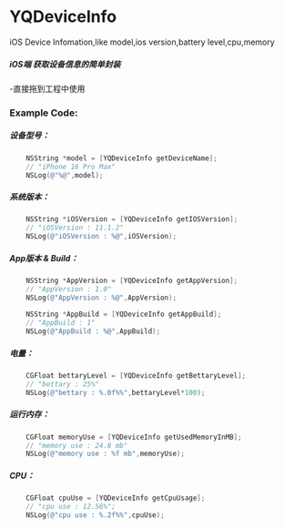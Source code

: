 # YQDeviceInfo
iOS Device Infomation,like model,ios version,battery level,cpu,memory
##### iOS端 获取设备信息的简单封装

-直接拖到工程中使用

### Example Code:
##### 设备型号：
```objective-c
	NSString *model = [YQDeviceInfo getDeviceName];
    // "iPhone 16 Pro Max"
    NSLog(@"%@",model);
```

##### 系统版本：
```objective-c
    NSString *iOSVersion = [YQDeviceInfo getIOSVersion];
    // "iOSVersion : 11.1.2"
    NSLog(@"iOSVersion : %@",iOSVersion);
```


##### App版本 & Build：
```objective-c
    NSString *AppVersion = [YQDeviceInfo getAppVersion];
    // "AppVersion : 1.0"
    NSLog(@"AppVersion : %@",AppVersion);
    
    NSString *AppBuild = [YQDeviceInfo getAppBuild];
    // "AppBuild : 1"
    NSLog(@"AppBuild : %@",AppBuild);
```

##### 电量：
```objective-c
    CGFloat bettaryLevel = [YQDeviceInfo getBettaryLevel];
    // "bettary : 25%"
    NSLog(@"bettary : %.0f%%",bettaryLevel*100);
```

##### 运行内存：
```objective-c
    CGFloat memoryUse = [YQDeviceInfo getUsedMemoryInMB];
    // "memory use : 24.8 mb"
    NSLog(@"memory use : %f mb",memoryUse);
```

##### CPU：
```objective-c
    CGFloat cpuUse = [YQDeviceInfo getCpuUsage];
    // "cpu use : 12.56%";
    NSLog(@"cpu use : %.2f%%",cpuUse);
```
